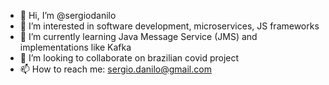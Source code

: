 - 👋 Hi, I’m @sergiodanilo
- 👀 I’m interested in software development, microservices, JS frameworks
- 🌱 I’m currently learning Java Message Service (JMS) and implementations like Kafka 
- 💞️ I’m looking to collaborate on brazilian covid project
- 📫 How to reach me: sergio.danilo@gmail.com
